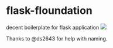 # flask-floundation
decent boilerplate for flask application
![](https://www.hiltonheadfishingadventures.com/wp-content/uploads/2012/01/hartrickflounder.jpg)

Thanks to @ds2643 for help with naming.

